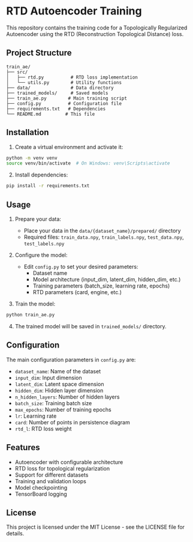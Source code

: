 # RTD Autoencoder Training

This repository contains the training code for a Topologically Regularized Autoencoder using the RTD (Reconstruction Topological Distance) loss.

## Project Structure

```
train_ae/
├── src/
│   ├── rtd.py          # RTD loss implementation
│   └── utils.py        # Utility functions
├── data/               # Data directory
├── trained_models/     # Saved models
├── train_ae.py        # Main training script
├── config.py          # Configuration file
├── requirements.txt   # Dependencies
└── README.md         # This file
```

## Installation

1. Create a virtual environment and activate it:
```bash
python -m venv venv
source venv/bin/activate  # On Windows: venv\Scripts\activate
```

2. Install dependencies:
```bash
pip install -r requirements.txt
```

## Usage

1. Prepare your data:
   - Place your data in the `data/{dataset_name}/prepared/` directory
   - Required files: `train_data.npy`, `train_labels.npy`, `test_data.npy`, `test_labels.npy`

2. Configure the model:
   - Edit `config.py` to set your desired parameters:
     - Dataset name
     - Model architecture (input_dim, latent_dim, hidden_dim, etc.)
     - Training parameters (batch_size, learning rate, epochs)
     - RTD parameters (card, engine, etc.)

3. Train the model:
```bash
python train_ae.py
```

4. The trained model will be saved in `trained_models/` directory.

## Configuration

The main configuration parameters in `config.py` are:

- `dataset_name`: Name of the dataset
- `input_dim`: Input dimension
- `latent_dim`: Latent space dimension
- `hidden_dim`: Hidden layer dimension
- `n_hidden_layers`: Number of hidden layers
- `batch_size`: Training batch size
- `max_epochs`: Number of training epochs
- `lr`: Learning rate
- `card`: Number of points in persistence diagram
- `rtd_l`: RTD loss weight

## Features

- Autoencoder with configurable architecture
- RTD loss for topological regularization
- Support for different datasets
- Training and validation loops
- Model checkpointing
- TensorBoard logging

## License

This project is licensed under the MIT License - see the LICENSE file for details. 